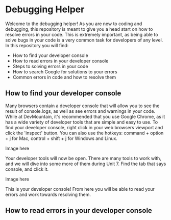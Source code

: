 # Debugging Helper

Welcome to the debugging helper! As you are new to coding and debugging, this repository is meant to give you a head start on how to resolve errors in your code. This is extremely important, as being able to solve bugs in your code is a very common task for developers of any level. In this repository you will find:

* How to find your developer console
* How to read errors in your developer console
* Steps to solving errors in your code
* How to search Google for solutions to your errors
* Common errors in code and how to resolve them

## How to find your developer console

Many browsers contain a developer console that will allow you to see the result of console.logs, as well as see errors and warnings in your code. While at DevMountain, it's recommended that you use Google Chrome, as it has a wide variety of developer tools that are simple and easy to use. To find your developer console, right click in your web browsers viewport and click the 'inspect' button. You can also use the hotkeys: command + option + j for Mac, control + shift + j for Windows and Linux.

Image here

Your developer tools will now be open. There are many tools to work with, and we will dive into some more of them during Unit 7. Find the tab that says console, and click it.

Image here

This is your developer console! From here you will be able to read your errors and work towards resolving them.

## How to read errors in your developer console

